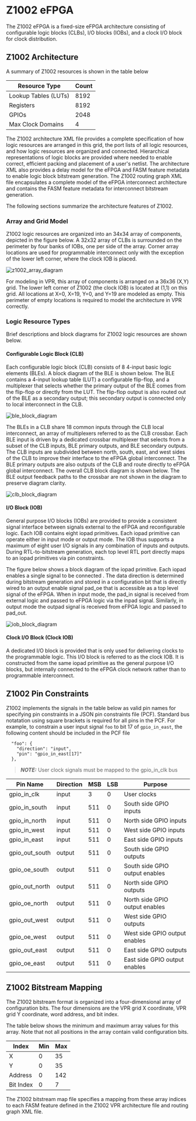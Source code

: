 # Z1002 eFPGA

The Z1002 eFPGA is a fixed-size eFPGA architecture consisting of configurable logic blocks (CLBs), I/O blocks (IOBs), and a clock I/O block for clock distribution.

## Z1002 Architecture

A summary of Z1002 resources is shown in the table below

Resource Type        | Count
---------------------|------
Lookup Tables (LUTs) | 8192
Registers            | 8192
GPIOs                | 2048 
Max Clock Domains    | 4

The Z1002 architecture XML file provides a complete specification of how logic resources are arranged in this grid, the port lists of all logic resources, and how logic resources are organized and connected.  Hierarchical representations of logic blocks are provided where needed to enable correct, efficient packing and placement of a user's netlist.  The architecture XML also provides a delay model for the eFPGA and FASM feature metadata to enable logic block bitstream generation.  The Z1002 routing graph XML file encapsulates a complete model of the eFPGA interconnect architecture and contains the FASM feature metadata for interconnect bitstream generation.

The following sections summarize the architecture features of Z1002.

### Array and Grid Model

Z1002 logic resources are organized into an 34x34 array of components, depicted in the figure below.  A 32x32 array of CLBs is surrounded on the perimeter by four banks of IOBs, one per side of the array.  Corner array locations are used for programmable interconnect only with the exception of the lower left corner, where the clock IOB is placed.

![z1002_array_diagram](./z1002_Block_Diagram.png )

For modeling in VPR, this array of components is arranged on a 36x36 (X,Y) grid.  The lower left corner of Z1002 (the clock IOB) is located at (1,1) on this grid.  All locations at X=0, X=19, Y=0, and Y=19 are modeled as empty.  This perimeter of empty locations is required to model the architecture in VPR correctly.

### Logic Resource Types

Brief descriptions and block diagrams for Z1002 logic resources are shown below.

#### Configurable Logic Block (CLB)

Each configurable logic block (CLB) consists of 8 4-input basic logic elements (BLEs).  A block diagram of the BLE is shown below.  The BLE contains a 4-input lookup table (LUT) a configurable flip-flop, and a multiplexer that selects whether the primary output of the BLE comes from the flip-flop or directly from the LUT.  The flip-flop output is also routed out of the BLE as a secondary output; this secondary output is connected only to local interconnect in the CLB.

![ble_block_diagram](./BLE4_Block_Diagram.png )

The BLEs in a CLB share 18 common inputs through the CLB local interconnect, an array of multiplexers referred to as the CLB crossbar.  Each BLE input is driven by a dedicated crossbar multiplexer that selects from a subset of the CLB inputs, BLE primary outputs, and BLE secondary outputs.  The CLB inputs are subdivided between north, south, east, and west sides of the CLB to improve their interface to the eFPGA global interconnect.  The BLE primary outputs are also outputs of the CLB and route directly to eFPGA global interconnect.  The overall CLB block diagram is shown below.  The BLE output feedback paths to the crossbar are not shown in the diagram to preserve diagram clarity.

![clb_block_diagram](./CLB4_Block_Diagram.png)

#### I/O Block (IOB)

General purpose I/O blocks (IOBs) are provided to provide a consistent signal interface between signals external to the eFPGA and reconfigurable logic.  Each IOB contains eight iopad primitives.  Each iopad primitive can operate either in input mode or output mode.  The IOB thus supports a maximum of eight user I/O signals in any combination of inputs and outputs.  During RTL-to-bitstream generation, each top level RTL port directly maps to an iopad primitives via pin constraints.

The figure below shows a block diagram of the iopad primitive.  Each iopad enables a single signal to be connected .  The data direction is determined during bitstream generation and stored in a configuration bit that is directly wired to an output enable signal pad_oe that is accessible as a top level signal of the eFPGA.  When in input mode, the pad_in signal is received from external logic and passed to eFPGA logic via the inpad signal.  Similarly, in output mode the outpad signal is received from eFPGA logic and passed to pad_out.

![iob_block_diagram](./IOB_Block_Diagram.png)

#### Clock I/O Block (Clock IOB)

A dedicated I/O block is provided that is only used for delivering clocks to the programmable logic.  This I/O block is referred to as the clock IOB.  It is constructed from the same iopad primitive as the general purpose I/O blocks, but internally connected to the eFPGA clock network rather than to programmable interconnect.

## Z1002 Pin Constraints

Z1002 implements the signals in the table below as valid pin names for specifying pin constraints in a JSON pin constraints file (PCF).  Standard bus notatation using square brackets is required for all pins in the PCF.  For example, to constrain a user input signal `foo` to bit 17 of `gpio_in_east`, the following content should be included in the PCF file

```
  "foo": {
    "direction": "input",
    "pin": "gpio_in_east[17]"
  },
```

> **_NOTE:_** User clock signals must be mapped to the gpio_in_clk bus

Pin Name                  | Direction | MSB | LSB | Purpose
--------------------------|-----------|-----|-----|---------
gpio_in_clk               | input     | 3   | 0   | User clocks
gpio_in_south             | input     | 511 | 0   | South side GPIO inputs
gpio_in_north             | input     | 511 | 0   | North side GPIO inputs
gpio_in_west              | input     | 511 | 0   | West side GPIO inputs
gpio_in_east              | input     | 511 | 0   | East side GPIO inputs
gpio_out_south            | output    | 511 | 0   | South side GPIO outputs
gpio_oe_south             | output    | 511 | 0   | South side GPIO output enables
gpio_out_north            | output    | 511 | 0   | North side GPIO outputs
gpio_oe_north             | output    | 511 | 0   | North side GPIO output enables
gpio_out_west             | output    | 511 | 0   | West side GPIO outputs
gpio_oe_west              | output    | 511 | 0   | West side GPIO output enables
gpio_out_east             | output    | 511 | 0   | East side GPIO outputs
gpio_oe_east              | output    | 511 | 0   | East side GPIO output enables

## Z1002 Bitstream Mapping

The Z1002 bitstream format is organized into a four-dimensional array of configuration bits.  The four dimensions are the VPR grid X coordinate, VPR grid Y coordinate, word address, and bit index.  

The table below shows the minimum and maximum array values for this array.  Note that not all positions in the array contain valid configuration bits.

Index       | Min  | Max |
------------|------|-----|
X           | 0    | 35  |
Y           | 0    | 35  |
Address     | 0    | 142 |
Bit Index   | 0    | 7   |

The Z1002 bitstream map file specifies a mapping from these array indices to each FASM feature defined in the Z1002 VPR architecture file and routing graph XML file.